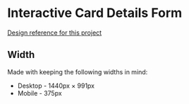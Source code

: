 # Interactive Card Details Form

[Design reference for this project](https://www.frontendmentor.io/challenges/interactive-card-details-form-XpS8cKZDWw)

## Width

Made with keeping the following widths in mind:

- Desktop - 1440px × 991px
- Mobile - 375px